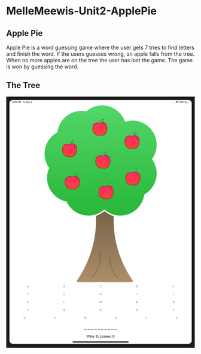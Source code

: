 # MelleMeewis-Unit2-ApplePie

## Apple Pie
Apple Pie is a word guessing game where the user gets 7 tries to find letters and finish the word. If the users guesses wrong, 
an apple falls from the tree. When no more apples are on the tree the user has lost the game. The game is won by guessing the word.

## The Tree
![alt text](https://github.com/mellemeewis/MelleMeewis-Unit2-ApplePie/blob/master/doc/Schermafbeelding%202018-11-09%20om%2015.26.12.png)
